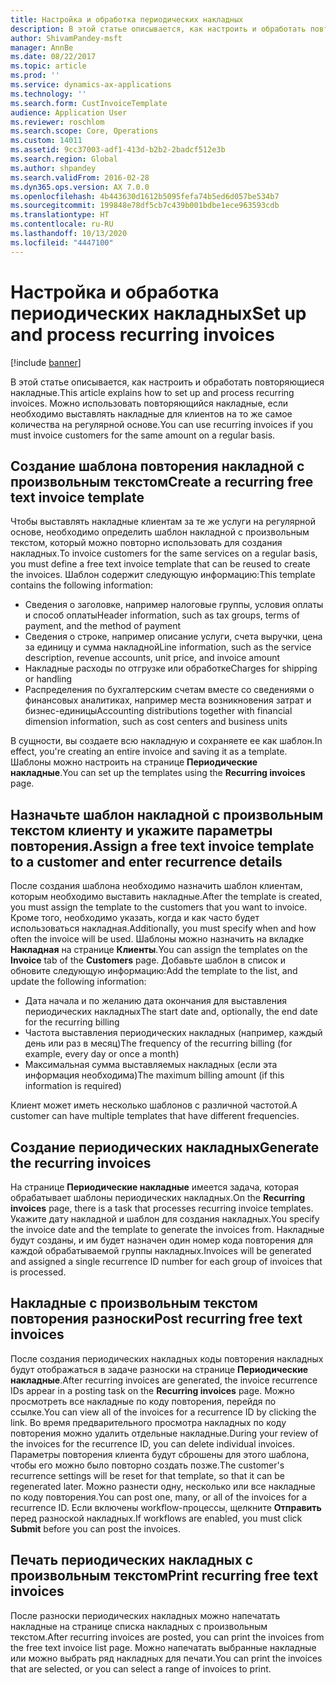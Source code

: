 ```yaml
---
title: Настройка и обработка периодических накладных
description: В этой статье описывается, как настроить и обработать повторяющиеся накладные. Можно использовать повторяющийся накладные, если необходимо выставлять накладные для клиентов на то же самое количества на регулярной основе.
author: ShivamPandey-msft
manager: AnnBe
ms.date: 08/22/2017
ms.topic: article
ms.prod: ''
ms.service: dynamics-ax-applications
ms.technology: ''
ms.search.form: CustInvoiceTemplate
audience: Application User
ms.reviewer: roschlom
ms.search.scope: Core, Operations
ms.custom: 14011
ms.assetid: 9cc37003-adf1-413d-b2b2-2badcf512e3b
ms.search.region: Global
ms.author: shpandey
ms.search.validFrom: 2016-02-28
ms.dyn365.ops.version: AX 7.0.0
ms.openlocfilehash: 4b443630d1612b5095fefa74b5ed6d057be534b7
ms.sourcegitcommit: 199848e78df5cb7c439b001bdbe1ece963593cdb
ms.translationtype: HT
ms.contentlocale: ru-RU
ms.lasthandoff: 10/13/2020
ms.locfileid: "4447100"
---
```

# <a name="set-up-and-process-recurring-invoices"></a><span data-ttu-id="02fe9-104">Настройка и обработка периодических накладных</span><span class="sxs-lookup"><span data-stu-id="02fe9-104">Set up and process recurring invoices</span></span>

[!include [banner](../includes/banner.md)]

<span data-ttu-id="02fe9-105">В этой статье описывается, как настроить и обработать повторяющиеся накладные.</span><span class="sxs-lookup"><span data-stu-id="02fe9-105">This article explains how to set up and process recurring invoices.</span></span> <span data-ttu-id="02fe9-106">Можно использовать повторяющийся накладные, если необходимо выставлять накладные для клиентов на то же самое количества на регулярной основе.</span><span class="sxs-lookup"><span data-stu-id="02fe9-106">You can use recurring invoices if you must invoice customers for the same amount on a regular basis.</span></span>

<a name="create-a-recurring-free-text-invoice-template"></a><span data-ttu-id="02fe9-107">Создание шаблона повторения накладной с произвольным текстом</span><span class="sxs-lookup"><span data-stu-id="02fe9-107">Create a recurring free text invoice template</span></span>
---------------------------------------------

<span data-ttu-id="02fe9-108">Чтобы выставлять накладные клиентам за те же услуги на регулярной основе, необходимо определить шаблон накладной с произвольным текстом, который можно повторно использовать для создания накладных.</span><span class="sxs-lookup"><span data-stu-id="02fe9-108">To invoice customers for the same services on a regular basis, you must define a free text invoice template that can be reused to create the invoices.</span></span> <span data-ttu-id="02fe9-109">Шаблон содержит следующую информацию:</span><span class="sxs-lookup"><span data-stu-id="02fe9-109">This template contains the following information:</span></span>

-   <span data-ttu-id="02fe9-110">Сведения о заголовке, например налоговые группы, условия оплаты и способ оплаты</span><span class="sxs-lookup"><span data-stu-id="02fe9-110">Header information, such as tax groups, terms of payment, and the method of payment</span></span>
-   <span data-ttu-id="02fe9-111">Сведения о строке, например описание услуги, счета выручки, цена за единицу и сумма накладной</span><span class="sxs-lookup"><span data-stu-id="02fe9-111">Line information, such as the service description, revenue accounts, unit price, and invoice amount</span></span>
-   <span data-ttu-id="02fe9-112">Накладные расходы по отгрузке или обработке</span><span class="sxs-lookup"><span data-stu-id="02fe9-112">Charges for shipping or handling</span></span>
-   <span data-ttu-id="02fe9-113">Распределения по бухгалтерским счетам вместе со сведениями о финансовых аналитиках, например места возникновения затрат и бизнес-единицы</span><span class="sxs-lookup"><span data-stu-id="02fe9-113">Accounting distributions together with financial dimension information, such as cost centers and business units</span></span>

<span data-ttu-id="02fe9-114">В сущности, вы создаете всю накладную и сохраняете ее как шаблон.</span><span class="sxs-lookup"><span data-stu-id="02fe9-114">In effect, you're creating an entire invoice and saving it as a template.</span></span> <span data-ttu-id="02fe9-115">Шаблоны можно настроить на странице **Периодические накладные**.</span><span class="sxs-lookup"><span data-stu-id="02fe9-115">You can set up the templates using the **Recurring invoices** page.</span></span>

## <a name="assign-a-free-text-invoice-template-to-a-customer-and-enter-recurrence-details"></a><span data-ttu-id="02fe9-116">Назначьте шаблон накладной с произвольным текстом клиенту и укажите параметры повторения.</span><span class="sxs-lookup"><span data-stu-id="02fe9-116">Assign a free text invoice template to a customer and enter recurrence details</span></span>
<span data-ttu-id="02fe9-117">После создания шаблона необходимо назначить шаблон клиентам, которым необходимо выставить накладные.</span><span class="sxs-lookup"><span data-stu-id="02fe9-117">After the template is created, you must assign the template to the customers that you want to invoice.</span></span> <span data-ttu-id="02fe9-118">Кроме того, необходимо указать, когда и как часто будет использоваться накладная.</span><span class="sxs-lookup"><span data-stu-id="02fe9-118">Additionally, you must specify when and how often the invoice will be used.</span></span> <span data-ttu-id="02fe9-119">Шаблоны можно назначить на вкладке **Накладная** на странице **Клиенты**.</span><span class="sxs-lookup"><span data-stu-id="02fe9-119">You can assign the templates on the **Invoice** tab of the **Customers** page.</span></span> <span data-ttu-id="02fe9-120">Добавьте шаблон в список и обновите следующую информацию:</span><span class="sxs-lookup"><span data-stu-id="02fe9-120">Add the template to the list, and update the following information:</span></span>

-   <span data-ttu-id="02fe9-121">Дата начала и по желанию дата окончания для выставления периодических накладных</span><span class="sxs-lookup"><span data-stu-id="02fe9-121">The start date and, optionally, the end date for the recurring billing</span></span>
-   <span data-ttu-id="02fe9-122">Частота выставления периодических накладных (например, каждый день или раз в месяц)</span><span class="sxs-lookup"><span data-stu-id="02fe9-122">The frequency of the recurring billing (for example, every day or once a month)</span></span>
-   <span data-ttu-id="02fe9-123">Максимальная сумма выставляемых накладных (если эта информация необходима)</span><span class="sxs-lookup"><span data-stu-id="02fe9-123">The maximum billing amount (if this information is required)</span></span>

<span data-ttu-id="02fe9-124">Клиент может иметь несколько шаблонов с различной частотой.</span><span class="sxs-lookup"><span data-stu-id="02fe9-124">A customer can have multiple templates that have different frequencies.</span></span>

## <a name="generate-the-recurring-invoices"></a><span data-ttu-id="02fe9-125">Создание периодических накладных</span><span class="sxs-lookup"><span data-stu-id="02fe9-125">Generate the recurring invoices</span></span>
<span data-ttu-id="02fe9-126">На странице **Периодические накладные** имеется задача, которая обрабатывает шаблоны периодических накладных.</span><span class="sxs-lookup"><span data-stu-id="02fe9-126">On the **Recurring invoices** page, there is a task that processes recurring invoice templates.</span></span> <span data-ttu-id="02fe9-127">Укажите дату накладной и шаблон для создания накладных.</span><span class="sxs-lookup"><span data-stu-id="02fe9-127">You specify the invoice date and the template to generate the invoices from.</span></span> <span data-ttu-id="02fe9-128">Накладные будут созданы, и им будет назначен один номер кода повторения для каждой обрабатываемой группы накладных.</span><span class="sxs-lookup"><span data-stu-id="02fe9-128">Invoices will be generated and assigned a single recurrence ID number for each group of invoices that is processed.</span></span>

<a name="post-recurring-free-text-invoices"></a><span data-ttu-id="02fe9-129">Накладные с произвольным текстом повторения разноски</span><span class="sxs-lookup"><span data-stu-id="02fe9-129">Post recurring free text invoices</span></span>
---------------------------------

<span data-ttu-id="02fe9-130">После создания периодических накладных коды повторения накладных будут отображаться в задаче разноски на странице **Периодические накладные**.</span><span class="sxs-lookup"><span data-stu-id="02fe9-130">After recurring invoices are generated, the invoice recurrence IDs appear in a posting task on the **Recurring invoices** page.</span></span> <span data-ttu-id="02fe9-131">Можно просмотреть все накладные по коду повторения, перейдя по ссылке.</span><span class="sxs-lookup"><span data-stu-id="02fe9-131">You can view all of the invoices for a recurrence ID by clicking the link.</span></span> <span data-ttu-id="02fe9-132">Во время предварительного просмотра накладных по коду повторения можно удалить отдельные накладные.</span><span class="sxs-lookup"><span data-stu-id="02fe9-132">During your review of the invoices for the recurrence ID, you can delete individual invoices.</span></span> <span data-ttu-id="02fe9-133">Параметры повторения клиента будут сброшены для этого шаблона, чтобы его можно было повторно создать позже.</span><span class="sxs-lookup"><span data-stu-id="02fe9-133">The customer's recurrence settings will be reset for that template, so that it can be regenerated later.</span></span> <span data-ttu-id="02fe9-134">Можно разнести одну, несколько или все накладные по коду повторения.</span><span class="sxs-lookup"><span data-stu-id="02fe9-134">You can post one, many, or all of the invoices for a recurrence ID.</span></span> <span data-ttu-id="02fe9-135">Если включены workflow-процессы, щелкните **Отправить** перед разноской накладных.</span><span class="sxs-lookup"><span data-stu-id="02fe9-135">If workflows are enabled, you must click **Submit** before you can post the invoices.</span></span>

<a name="print-recurring-free-text-invoices"></a><span data-ttu-id="02fe9-136">Печать периодических накладных с произвольным текстом</span><span class="sxs-lookup"><span data-stu-id="02fe9-136">Print recurring free text invoices</span></span>
----------------------------------

<span data-ttu-id="02fe9-137">После разноски периодических накладных можно напечатать накладные на странице списка накладных с произвольным текстом.</span><span class="sxs-lookup"><span data-stu-id="02fe9-137">After recurring invoices are posted, you can print the invoices from the free text invoice list page.</span></span> <span data-ttu-id="02fe9-138">Можно напечатать выбранные накладные или можно выбрать ряд накладных для печати.</span><span class="sxs-lookup"><span data-stu-id="02fe9-138">You can print the invoices that are selected, or you can select a range of invoices to print.</span></span>



